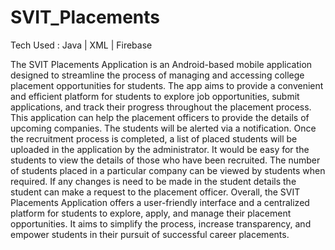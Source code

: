 # SVIT_Placements
 Tech Used : Java | XML | Firebase
 
The SVIT Placements Application is an Android-based mobile application designed 
to streamline the process of managing and accessing college placement opportunities for 
students. The app aims to provide a convenient and efficient platform for students to 
explore job opportunities, submit applications, and track their progress throughout the 
placement process. 
This application can help the placement officers to provide the details of upcoming 
companies. The students will be alerted via a notification. Once the recruitment process is 
completed, a list of placed students will be uploaded in the application by the administrator. It 
would be easy for the students to view the details of those who have been recruited. The 
number of students placed in a particular company can be viewed by students when required. 
If any changes is need to be made in the student details the student can make a request to the 
placement officer. 
Overall, the SVIT Placements Application offers a user-friendly interface and a centralized 
platform for students to explore, apply, and manage their placement opportunities. It aims to 
simplify the process, increase transparency, and empower students in their pursuit of successful 
career placements.
